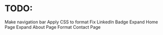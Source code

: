 # TODO:

Make navigation bar
Apply CSS to format
Fix LinkedIn Badge
Expand Home Page
Expand About Page
Format Contact Page